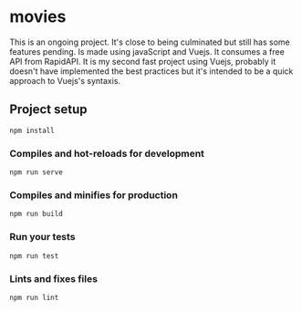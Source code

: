 # movies

This is an ongoing project. It's close to being culminated but still has some features pending. 
Is made using javaScript and Vuejs. It consumes a free API from RapidAPI. It is my second fast project using Vuejs, probably it doesn't have implemented the best practices but it's intended to be a quick approach to Vuejs's syntaxis. 

## Project setup
```
npm install
```

### Compiles and hot-reloads for development
```
npm run serve
```

### Compiles and minifies for production
```
npm run build
```

### Run your tests
```
npm run test
```

### Lints and fixes files
```
npm run lint
```
